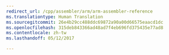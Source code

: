 ```yaml
---
redirect_url: /cpp/assembler/arm/arm-assembler-reference
ms.translationtype: Human Translation
ms.sourcegitcommit: 26e4b29cc488ddc69872a90a00d66575eaacd1dc
ms.openlocfilehash: 315deb843366ad48ad7f4eb696fd375435e77ad8
ms.contentlocale: zh-tw
ms.lasthandoff: 05/12/2017

---
```


